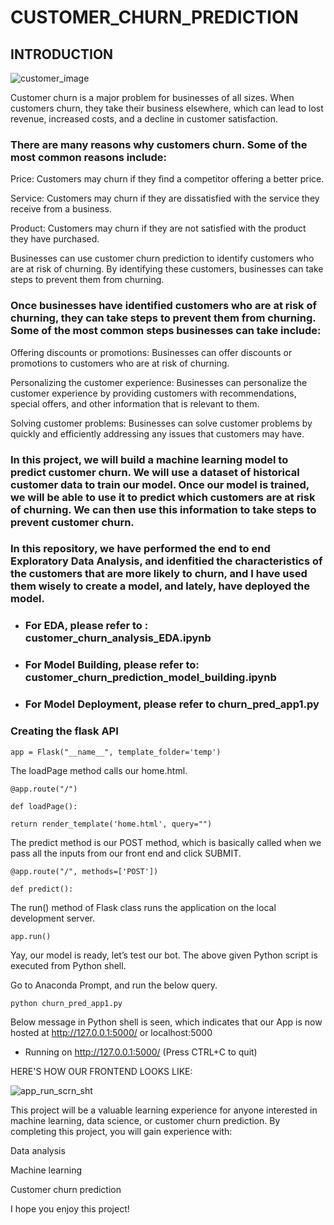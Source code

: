 # CUSTOMER_CHURN_PREDICTION

## INTRODUCTION

![customer_image](https://github.com/eldhose-95/CUSTOMER_CHURN_PREDICTION/assets/83853757/85251093-eb7f-44c2-912f-3bdbeac0c7bd)

Customer churn is a major problem for businesses of all sizes. When customers churn, they take their business elsewhere, which can lead to lost revenue, increased costs, and a decline in customer satisfaction.

### There are many reasons why customers churn. Some of the most common reasons include:

Price: Customers may churn if they find a competitor offering a better price.

Service: Customers may churn if they are dissatisfied with the service they receive from a business.

Product: Customers may churn if they are not satisfied with the product they have purchased.

Businesses can use customer churn prediction to identify customers who are at risk of churning. By identifying these customers, businesses can take steps to prevent them from churning.

### Once businesses have identified customers who are at risk of churning, they can take steps to prevent them from churning. Some of the most common steps businesses can take include:

Offering discounts or promotions: Businesses can offer discounts or promotions to customers who are at risk of churning.

Personalizing the customer experience: Businesses can personalize the customer experience by providing customers with recommendations, special offers, and other information that is relevant to them.

Solving customer problems: Businesses can solve customer problems by quickly and efficiently addressing any issues that customers may have.

### In this project, we will build a machine learning model to predict customer churn. We will use a dataset of historical customer data to train our model. Once our model is trained, we will be able to use it to predict which customers are at risk of churning. We can then use this information to take steps to prevent customer churn.

### In this repository, we have performed the end to end Exploratory Data Analysis, and idenfitied the characteristics of the customers that are more likely to churn, and I have used them wisely to create a model, and lately, have deployed the model.

* ### For EDA, please refer to : customer_churn_analysis_EDA.ipynb
* ### For Model Building, please refer to: customer_churn_prediction_model_building.ipynb 
* ### For Model Deployment, please refer to churn_pred_app1.py

### Creating the flask API

```app = Flask("__name__", template_folder='temp')```

The loadPage method calls our home.html.

```@app.route("/")```

```def loadPage():```
   
```return render_template('home.html', query="")```
 
The predict method is our POST method, which is basically called when we pass all the inputs from our front end and click SUBMIT.

```@app.route("/", methods=['POST'])```

```def predict():```

The run() method of Flask class runs the application on the local development server.

```app.run()```

Yay, our model is ready, let’s test our bot. The above given Python script is executed from Python shell.

Go to Anaconda Prompt, and run the below query.

```python churn_pred_app1.py```

Below message in Python shell is seen, which indicates that our App is now hosted at http://127.0.0.1:5000/ or localhost:5000

* Running on http://127.0.0.1:5000/ (Press CTRL+C to quit)

HERE'S HOW OUR FRONTEND LOOKS LIKE:

![app_run_scrn_sht](https://github.com/eldhose-95/CUSTOMER_CHURN_PREDICTION/assets/83853757/9e85e6ce-3784-4dee-9655-d3f4b61ef209)

This project will be a valuable learning experience for anyone interested in machine learning, data science, or customer churn prediction. By completing this project, you will gain experience with:

Data analysis

Machine learning

Customer churn prediction

I hope you enjoy this project!
